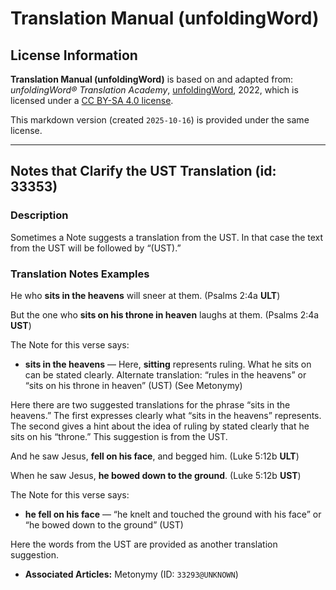 # Translation Manual (unfoldingWord)

## License Information

**Translation Manual (unfoldingWord)** is based on and adapted from: _unfoldingWord® Translation Academy_, [unfoldingWord](https://unfoldingword.org/utw), 2022, which is licensed under a [CC BY-SA 4.0 license](https://creativecommons.org/licenses/by-sa/4.0/legalcode.en).

This markdown version (created `2025-10-16`) is provided under the same license.



--------------------------------

## Notes that Clarify the UST Translation (id: 33353)

### Description

Sometimes a Note suggests a translation from the UST. In that case the text from the UST will be followed by “(UST).”

### Translation Notes Examples

He who **sits in the heavens** will sneer at them. (Psalms 2:4a **ULT**)

But the one who **sits on his throne in heaven** laughs at them. (Psalms 2:4a **UST**)

The Note for this verse says:

* **sits in the heavens** — Here, **sitting** represents ruling. What he sits on can be stated clearly. Alternate translation: “rules in the heavens” or “sits on his throne in heaven” (UST) (See Metonymy)

Here there are two suggested translations for the phrase “sits in the heavens.” The first expresses clearly what “sits in the heavens” represents. The second gives a hint about the idea of ruling by stated clearly that he sits on his “throne.” This suggestion is from the UST.

And he saw Jesus, **fell on his face**, and begged him. (Luke 5:12b **ULT**)

When he saw Jesus, **he bowed down to the ground**. (Luke 5:12b **UST**)

The Note for this verse says:

* **he fell on his face** — “he knelt and touched the ground with his face” or “he bowed down to the ground” (UST)

Here the words from the UST are provided as another translation suggestion.

* **Associated Articles:** Metonymy (ID: `33293@UNKNOWN`)

